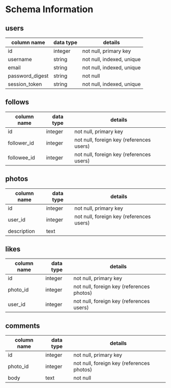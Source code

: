 # Schema Information

## users
column name     | data type | details
----------------|-----------|-----------------------
id              | integer   | not null, primary key
username        | string    | not null, indexed, unique
email           | string    | not null, indexed, unique
password_digest | string    | not null
session_token   | string    | not null, indexed, unique

## follows
column name | data type | details
------------|-----------|-----------------------
id          | integer   | not null, primary key
follower_id | integer   | not null, foreign key (references users)
followee_id | integer   | not null, foreign key (references users)


## photos
column name | data type | details
------------|-----------|-----------------------
id          | integer   | not null, primary key
user_id     | integer   | not null, foreign key (references users)
description | text      |

## likes
column name | data type | details
------------|-----------|-----------------------
id          | integer   | not null, primary key
photo_id    | integer   | not null, foreign key (references photos)
user_id     | integer   | not null, foreign key (references users)

## comments
column name | data type | details
------------|-----------|-----------------------
id          | integer   | not null, primary key
photo_id    | integer   | not null, foreign key (references photos)
body        | text      | not null

